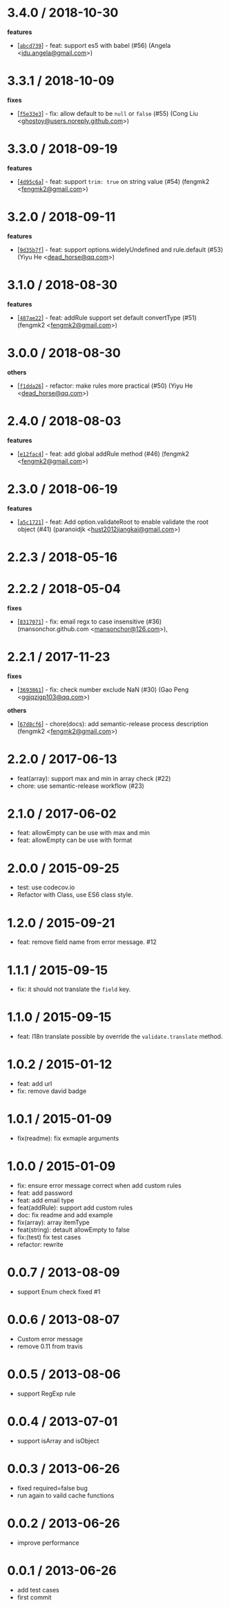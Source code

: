 
3.4.0 / 2018-10-30
==================

**features**
  * [[`abcd739`](http://github.com/node-modules/parameter/commit/abcd739cd24133205e1f0c34e2d2a4adbf7be921)] - feat: support es5 with babel (#56) (Angela <<idu.angela@gmail.com>>)

3.3.1 / 2018-10-09
==================

**fixes**
  * [[`f5e33e3`](http://github.com/node-modules/parameter/commit/f5e33e379d0c70616faed6d010cf75b577818bb5)] - fix: allow default to be `null` or `false` (#55) (Cong Liu <<ghostoy@users.noreply.github.com>>)

3.3.0 / 2018-09-19
==================

**features**
  * [[`4d95c6a`](http://github.com/node-modules/parameter/commit/4d95c6a52416c8b8cd4f71b647ec4c05e0bab8ac)] - feat: support `trim: true` on string value (#54) (fengmk2 <<fengmk2@gmail.com>>)

3.2.0 / 2018-09-11
==================

**features**
  * [[`9d35b7f`](http://github.com/node-modules/parameter/commit/9d35b7fda2b21bf59d4ba036f7b75874d82ca9ad)] - feat: support options.widelyUndefined and rule.default (#53) (Yiyu He <<dead_horse@qq.com>>)

3.1.0 / 2018-08-30
==================

**features**
  * [[`487ae22`](http://github.com/node-modules/parameter/commit/487ae229df85b235761bfbb402826baaf61f29bb)] - feat: addRule support set default convertType (#51) (fengmk2 <<fengmk2@gmail.com>>)

3.0.0 / 2018-08-30
==================

**others**
  * [[`f1dda26`](http://github.com/node-modules/parameter/commit/f1dda26ac3697c63a7e344228b7aed7bb55b3931)] - refactor: make rules more practical (#50) (Yiyu He <<dead_horse@qq.com>>)

2.4.0 / 2018-08-03
==================

**features**
  * [[`e12fac4`](http://github.com/node-modules/parameter/commit/e12fac4d1681e51b02193defd5acb9e4864138dd)] - feat: add global addRule method (#46) (fengmk2 <<fengmk2@gmail.com>>)

2.3.0 / 2018-06-19
==================

**features**
  * [[`a5c1721`](http://github.com/node-modules/parameter/commit/a5c172179071aaaafb6fac604bc6bf4ebb0c8d98)] - feat: Add option.validateRoot to enable validate the root object (#41) (paranoidjk <<hust2012jiangkai@gmail.com>>)

2.2.3 / 2018-05-16
==================

2.2.2 / 2018-05-04
==================

**fixes**
  * [[`8317071`](http://github.com/node-modules/parameter/commit/83170710bbc88b1d7267cba6b9eae764a1e5fd36)] - fix: email regx to case insensitive (#36) (mansonchor.github.com <<mansonchor@126.com>>),

2.2.1 / 2017-11-23
==================

**fixes**
  * [[`3693861`](http://github.com/node-modules/parameter/commit/3693861897e2d207edf791f56db51820f76588b2)] - fix: check number  exclude NaN (#30) (Gao Peng <<ggjqzjgp103@qq.com>>)

**others**
  * [[`67d8cf6`](http://github.com/node-modules/parameter/commit/67d8cf6269abe4fdf3480b6c25cd08b67868ed11)] - chore(docs): add semantic-release process description (fengmk2 <<fengmk2@gmail.com>>)

2.2.0 / 2017-06-13
==================

  * feat(array): support max and min in array check (#22)
  * chore: use semantic-release workflow (#23)

2.1.0 / 2017-06-02
==================

  * feat: allowEmpty can be use with max and min
  * feat: allowEmpty can be use with format

2.0.0 / 2015-09-25
==================

 * test: use codecov.io
 * Refactor with Class, use ES6 class style.

1.2.0 / 2015-09-21
==================

 * feat: remove field name from error message. #12

1.1.1 / 2015-09-15
==================

 * fix: it should not translate the `field` key.

1.1.0 / 2015-09-15
==================

 * feat: I18n translate possible by override the `validate.translate` method.

1.0.2 / 2015-01-12
==================

 * feat: add url
 * fix: remove david badge

1.0.1 / 2015-01-09
==================

  * fix(readme): fix exmaple arguments

1.0.0 / 2015-01-09
==================

 * fix: ensure error message correct when add custom rules
 * feat: add password
 * feat: add email type
 * feat(addRule): support add custom rules
 * doc: fix readme and add example
 * fix(array): array itemType
 * feat(string): detault allowEmpty to false
 * fix:(test) fix test cases
 * refactor: rewrite

0.0.7 / 2013-08-09
==================

  * support Enum check fixed #1

0.0.6 / 2013-08-07
==================

  * Custom error message
  * remove 0.11 from travis

0.0.5 / 2013-08-06
==================

  * support RegExp rule

0.0.4 / 2013-07-01
==================

  * support isArray and isObject

0.0.3 / 2013-06-26
==================

  * fixed required=false bug
  * run again to vaild cache functions

0.0.2 / 2013-06-26
==================

  * improve performance

0.0.1 / 2013-06-26
==================

  * add test cases
  * first commit
